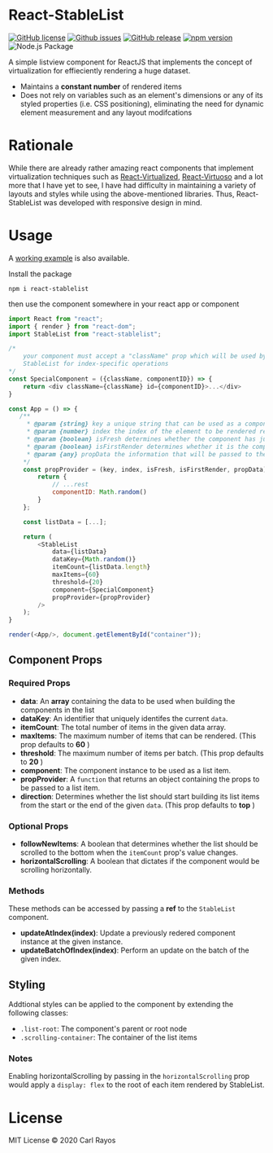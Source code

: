 # React-StableList

[![GitHub license](https://img.shields.io/github/license/RaysOfTheSun/react-stablelist?color=red)](https://github.com/RaysOfTheSun/react-stablelist/blob/master/LICENSE)
[![Github issues](https://img.shields.io/github/issues/RaysOfTheSun/react-stablelist?color=informational)](https://github.com/RaysOfTheSun/react-stablelist/issues)
[![GitHub release](https://img.shields.io/github/release/RaysOfTheSun/react-stablelist)](https://github.com/RaysOfTheSun/react-stablelist/releases)
[![npm version](https://badge.fury.io/js/react-stablelist.svg)](https://badge.fury.io/js/react-stablelist)
![Node.js Package](https://github.com/RaysOfTheSun/react-stablelist/workflows/Node.js%20Package/badge.svg?branch=1.1.5)

A simple listview component for ReactJS that implements the concept of virtualization for effieciently rendering a huge dataset.

- Maintains a **constant number** of rendered items
- Does not rely on variables such as an element's dimensions or any of its styled properties (i.e. CSS positioning), eliminating the need for dynamic element measurement and any layout modifcations

# Rationale

While there are already rather amazing react components that implement virtualization techniques such as [React-Virtualized](https://github.com/bvaughn/react-virtualized), [React-Virtuoso](https://github.com/petyosi/react-virtuoso) and a lot more that I have yet to see, I have had difficulty in maintaining a variety of layouts and styles while using the above-mentioned libraries. Thus, React-StableList was developed with responsive design in mind.

# Usage

A [working example](https://codesandbox.io/s/react-stablelist-demo-5duip?file=/src/App.js) is also available.

Install the package

```
npm i react-stablelist
```

then use the component somewhere in your react app or component

```javascript
import React from "react";
import { render } from "react-dom";
import StableList from "react-stablelist";

/*
    your component must accept a "className" prop which will be used by
    StableList for index-specific operations
*/
const SpecialComponent = ({className, componentID}) => {
    return <div className={className} id={componentID}>...</div>
}

const App = () => {
   /**
     * @param {string} key a unique string that can be used as a component's "key" prop
     * @param {number} index the index of the element to be rendered relative to the dataset
     * @param {boolean} isFresh determines whether the component has just recently been rendered
     * @param {boolean} isFirstRender determines whether it is the component's first time being rendered
     * @param {any} propData the information that will be passed to the component as its props
    */
    const propProvider = (key, index, isFresh, isFirstRender, propData) => {
        return {
            // ...rest
            componentID: Math.random()
        }
    };

    const listData = [...];

    return (
        <StableList
            data={listData}
            dataKey={Math.random()}
            itemCount={listData.length}
            maxItems={60}
            threshold={20}
            component={SpecialComponent}
            propProvider={propProvider}
        />
    );
}

render(<App/>, document.getElementById("container"));
```

## Component Props

### Required Props

- **data**: An **array** containing the data to be used when building the components in the list
- **dataKey**: An identifier that uniquely identifes the current `data`.
- **itemCount**: The total number of items in the given data array.
- **maxItems**: The maximum number of items that can be rendered. (This prop defaults to **60** )
- **threshold**: The maximum number of items per batch. (This prop defaults to **20** )
- **component**: The component instance to be used as a list item.
- **propProvider**: A `function` that returns an object containing the props to be passed to a list item.
- **direction**: Determines whether the list should start building its list items from the start or the end of the given `data`. (This prop defaults to **top** )

### Optional Props

- **followNewItems**: A boolean that determines whether the list should be scrolled to the bottom when the `itemCount` prop's value changes.
- **horizontalScrolling**: A boolean that dictates if the component would be scrolling horizontally.

### Methods

These methods can be accessed by passing a **ref** to the `StableList` component.

- **updateAtIndex(index)**: Update a previously redered component instance at the given instance.
- **updateBatchOfIndex(index)**: Perform an update on the batch of the given index.

## Styling

Addtional styles can be applied to the component by extending the following classes:

- `.list-root`: The component's parent or root node
- `.scrolling-container`: The container of the list items

### Notes

Enabling horizontalScrolling by passing in the `horizontalScrolling` prop would apply a `display: flex` to the root of each item rendered by StableList.

# License

MIT License © 2020 Carl Rayos
